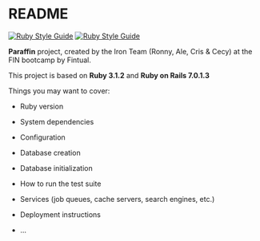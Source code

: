 # README
[![Ruby Style Guide](https://img.shields.io/badge/code_style-rubocop-brightgreen.svg)](https://github.com/rubocop/rubocop)  [![Ruby Style Guide](https://img.shields.io/badge/code_style-community-brightgreen.svg)](https://rubystyle.guide)

**Paraffin** project, created by the Iron Team (Ronny, Ale, Cris & Cecy) at the FIN bootcamp by Fintual.

This project is based on **Ruby 3.1.2** and **Ruby on Rails 7.0.1.3**

Things you may want to cover:

* Ruby version

* System dependencies

* Configuration

* Database creation

* Database initialization

* How to run the test suite

* Services (job queues, cache servers, search engines, etc.)

* Deployment instructions

* ...

